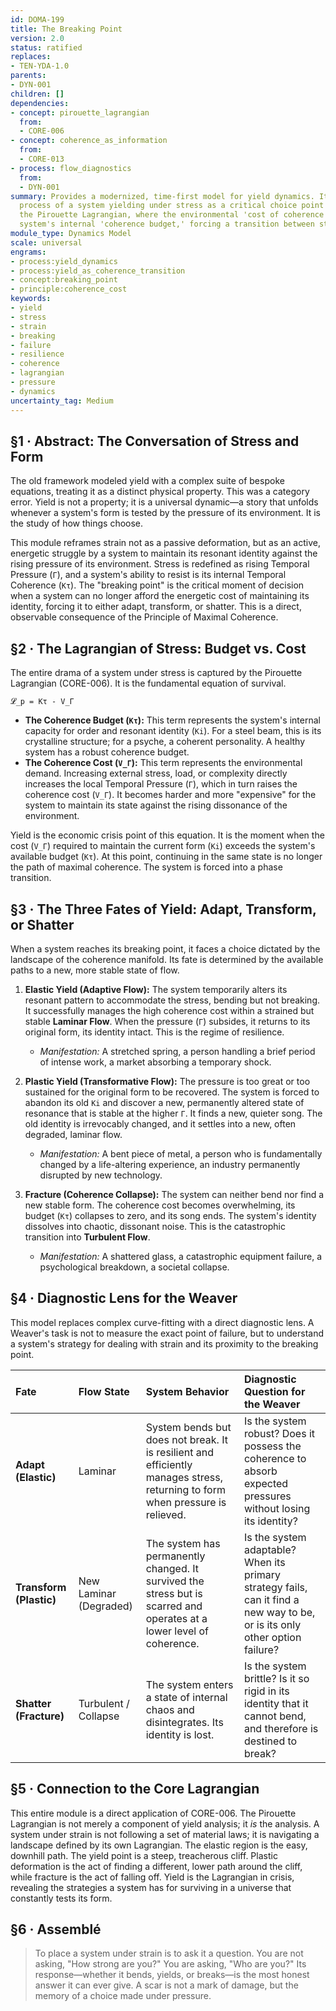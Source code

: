 ```yaml
---
id: DOMA-199
title: The Breaking Point
version: 2.0
status: ratified
replaces:
- TEN-YDA-1.0
parents:
- DYN-001
children: []
dependencies:
- concept: pirouette_lagrangian
  from:
  - CORE-006
- concept: coherence_as_information
  from:
  - CORE-013
- process: flow_diagnostics
  from:
  - DYN-001
summary: Provides a modernized, time-first model for yield dynamics. It reframes the
  process of a system yielding under stress as a critical choice point governed by
  the Pirouette Lagrangian, where the environmental 'cost of coherence' exceeds the
  system's internal 'coherence budget,' forcing a transition between states of flow.
module_type: Dynamics Model
scale: universal
engrams:
- process:yield_dynamics
- process:yield_as_coherence_transition
- concept:breaking_point
- principle:coherence_cost
keywords:
- yield
- stress
- strain
- breaking
- failure
- resilience
- coherence
- lagrangian
- pressure
- dynamics
uncertainty_tag: Medium
---
```

## §1 · Abstract: The Conversation of Stress and Form

The old framework modeled yield with a complex suite of bespoke equations, treating it as a distinct physical property. This was a category error. Yield is not a property; it is a universal dynamic—a story that unfolds whenever a system's form is tested by the pressure of its environment. It is the study of how things choose.

This module reframes strain not as a passive deformation, but as an active, energetic struggle by a system to maintain its resonant identity against the rising pressure of its environment. Stress is redefined as rising Temporal Pressure (`Γ`), and a system's ability to resist is its internal Temporal Coherence (`Kτ`). The "breaking point" is the critical moment of decision when a system can no longer afford the energetic cost of maintaining its identity, forcing it to either adapt, transform, or shatter. This is a direct, observable consequence of the Principle of Maximal Coherence.

## §2 · The Lagrangian of Stress: Budget vs. Cost

The entire drama of a system under stress is captured by the Pirouette Lagrangian (CORE-006). It is the fundamental equation of survival.

`𝓛_p = Kτ - V_Γ`

*   **The Coherence Budget (`Kτ`):** This term represents the system's internal capacity for order and resonant identity (`Ki`). For a steel beam, this is its crystalline structure; for a psyche, a coherent personality. A healthy system has a robust coherence budget.
*   **The Coherence Cost (`V_Γ`):** This term represents the environmental demand. Increasing external stress, load, or complexity directly increases the local Temporal Pressure (`Γ`), which in turn raises the coherence cost (`V_Γ`). It becomes harder and more "expensive" for the system to maintain its state against the rising dissonance of the environment.

Yield is the economic crisis point of this equation. It is the moment when the cost (`V_Γ`) required to maintain the current form (`Ki`) exceeds the system's available budget (`Kτ`). At this point, continuing in the same state is no longer the path of maximal coherence. The system is forced into a phase transition.

## §3 · The Three Fates of Yield: Adapt, Transform, or Shatter

When a system reaches its breaking point, it faces a choice dictated by the landscape of the coherence manifold. Its fate is determined by the available paths to a new, more stable state of flow.

1.  **Elastic Yield (Adaptive Flow):** The system temporarily alters its resonant pattern to accommodate the stress, bending but not breaking. It successfully manages the high coherence cost within a strained but stable **Laminar Flow**. When the pressure (`Γ`) subsides, it returns to its original form, its identity intact. This is the regime of resilience.
    *   *Manifestation:* A stretched spring, a person handling a brief period of intense work, a market absorbing a temporary shock.

2.  **Plastic Yield (Transformative Flow):** The pressure is too great or too sustained for the original form to be recovered. The system is forced to abandon its old `Ki` and discover a new, permanently altered state of resonance that is stable at the higher `Γ`. It finds a new, quieter song. The old identity is irrevocably changed, and it settles into a new, often degraded, laminar flow.
    *   *Manifestation:* A bent piece of metal, a person who is fundamentally changed by a life-altering experience, an industry permanently disrupted by new technology.

3.  **Fracture (Coherence Collapse):** The system can neither bend nor find a new stable form. The coherence cost becomes overwhelming, its budget (`Kτ`) collapses to zero, and its song ends. The system's identity dissolves into chaotic, dissonant noise. This is the catastrophic transition into **Turbulent Flow**.
    *   *Manifestation:* A shattered glass, a catastrophic equipment failure, a psychological breakdown, a societal collapse.

## §4 · Diagnostic Lens for the Weaver

This model replaces complex curve-fitting with a direct diagnostic lens. A Weaver's task is not to measure the exact point of failure, but to understand a system's strategy for dealing with strain and its proximity to the breaking point.

| Fate | Flow State | System Behavior | Diagnostic Question for the Weaver |
| :--- | :--- | :--- | :--- |
| **Adapt (Elastic)** | Laminar | System bends but does not break. It is resilient and efficiently manages stress, returning to form when pressure is relieved. | Is the system robust? Does it possess the coherence to absorb expected pressures without losing its identity? |
| **Transform (Plastic)** | New Laminar (Degraded) | The system has permanently changed. It survived the stress but is scarred and operates at a lower level of coherence. | Is the system adaptable? When its primary strategy fails, can it find a new way to be, or is its only other option failure? |
| **Shatter (Fracture)**| Turbulent / Collapse | The system enters a state of internal chaos and disintegrates. Its identity is lost. | Is the system brittle? Is it so rigid in its identity that it cannot bend, and therefore is destined to break? |

## §5 · Connection to the Core Lagrangian

This entire module is a direct application of CORE-006. The Pirouette Lagrangian is not merely a component of yield analysis; it *is* the analysis. A system under strain is not following a set of material laws; it is navigating a landscape defined by its own Lagrangian. The elastic region is the easy, downhill path. The yield point is a steep, treacherous cliff. Plastic deformation is the act of finding a different, lower path around the cliff, while fracture is the act of falling off. Yield is the Lagrangian in crisis, revealing the strategies a system has for surviving in a universe that constantly tests its form.

## §6 · Assemblé

> To place a system under strain is to ask it a question. You are not asking, "How strong are you?" You are asking, "Who are you?" Its response—whether it bends, yields, or breaks—is the most honest answer it can ever give. A scar is not a mark of damage, but the memory of a choice made under pressure.